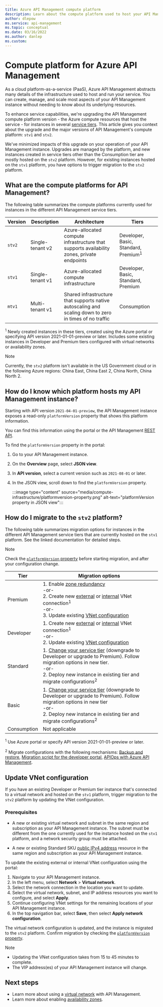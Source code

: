 ```yaml
---
title: Azure API Management compute platform
description: Learn about the compute platform used to host your API Management service instance
author: dlepow
ms.service: api-management
ms.topic: conceptual
ms.date: 03/16/2022
ms.author: danlep
ms.custom: 
---
```

# Compute platform for Azure API Management

As a cloud platform-as-a-service (PaaS), Azure API Management abstracts many details of the infrastructure used to host and run your service. You can create, manage, and scale most aspects of your API Management instance without needing to know about its underlying resources.

To enhance service capabilities, we're upgrading the API Management compute platform version - the Azure compute resources that host the service - for instances in several [service tiers](api-management-features.md). This article gives you context about the upgrade and the major versions of API Management's compute platform: `stv1` and `stv2`.

We've minimized impacts of this upgrade on your operation of your API Management instance. Upgrades are managed by the platform, and new instances created in service tiers other than the Consumption tier are mostly hosted on the `stv2` platform. However, for existing instances hosted on the `stv1` platform, you have options to trigger migration to the `stv2` platform.

## What are the compute platforms for API Management?

The following table summarizes the compute platforms currently used for instances in the different API Management service tiers. 

| Version | Description | Architecture | Tiers |
| -------| ----------| ----------- | ---- |
| `stv2` | Single-tenant v2 | Azure-allocated compute infrastructure that supports availability zones, private endpoints | Developer, Basic, Standard, Premium<sup>1</sup> |
| `stv1` |  Single-tenant v1 | Azure-allocated compute infrastructure |  Developer, Basic, Standard, Premium | 
| `mtv1` | Multi-tenant v1 |  Shared infrastructure that supports native autoscaling and scaling down to zero in times of no traffic |  Consumption |

<sup>1</sup> Newly created instances in these tiers, created using the Azure portal or specifying API version 2021-01-01-preview or later. Includes some existing instances in Developer and Premium tiers configured with virtual networks or availability zones.

> [!NOTE]
> Currently, the `stv2` platform isn't available in the US Government cloud or in the following Azure regions: China East, China East 2, China North, China North 2.

## How do I know which platform hosts my API Management instance?

Starting with API version `2021-04-01-preview`, the API Management instance exposes a read-only `platformVersion` property that shows this platform information. 

You can find this information using the portal or the API Management [REST API](/rest/api/apimanagement/current-ga/api-management-service/get).

To find the `platformVersion` property in the portal:

1. Go to your API Management instance.
1. On the **Overview** page, select **JSON view**.
1. In **API version**, select a current version such as `2021-08-01` or later.
1. In the JSON view, scroll down to find the `platformVersion` property.

    :::image type="content" source="media/compute-infrastructure/platformversion-property.png" alt-text="platformVersion property in JSON view":::

## How do I migrate to the `stv2` platform? 

The following table summarizes migration options for instances in the different API Management service tiers that are currently hosted on the `stv1` platform. See the linked documentation for detailed steps.

> [!NOTE]
> Check the [`platformVersion` property](#how-do-i-know-which-platform-hosts-my-api-management-instance) before starting migration, and after your configuration change.

|Tier  |Migration options  |
|---------|---------|
|Premium     |  1. Enable [zone redundancy](../availability-zones/migrate-api-mgt.md)<br/> -or-<br/> 2. Create new [external](api-management-using-with-vnet.md) or [internal](api-management-using-with-internal-vnet.md) VNet connection<sup>1</sup><br/> -or-<br/> 3. Update existing [VNet configuration](#update-vnet-configuration)    |   
|Developer     | 1. Create new [external](api-management-using-with-vnet.md) or [internal](api-management-using-with-internal-vnet.md) VNet connection<sup>1</sup><br/>-or-<br/> 2. Update existing [VNet configuration](#update-vnet-configuration)   |   
| Standard | 1. [Change your service tier](upgrade-and-scale.md#change-your-api-management-service-tier) (downgrade to Developer or upgrade to Premium). Follow migration options in new tier.<br/>-or-<br/>2. Deploy new instance in existing tier and migrate configurations<sup>2</sup> |
| Basic | 1. [Change your service tier](upgrade-and-scale.md#change-your-api-management-service-tier) (downgrade to Developer or upgrade to Premium). Follow migration options in new tier<br/>-or-<br/>2. Deploy new instance in existing tier and migrate configurations<sup>2</sup> |
| Consumption | Not applicable |

<sup>1</sup> Use Azure portal or specify API version 2021-01-01-preview or later.
 
<sup>2</sup> Migrate configurations with the following mechanisms: [Backup and restore](api-management-howto-disaster-recovery-backup-restore.md), [Migration script for the developer portal](automate-portal-deployments.md), [APIOps with Azure API Management](/azure/architecture/example-scenario/devops/automated-api-deployments-apiops).

## Update VNet configuration

If you have an existing Developer or Premium tier instance that's connected to a virtual network and hosted on the `stv1` platform, trigger migration to the `stv2` platform by updating the VNet configuration. 

### Prerequisites

* A new or existing virtual network and subnet in the same region and subscription as your API Management instance. The subnet must be different from the one currently used for the instance hosted on the `stv1` platform, and a network security group must be attached.

* A new or existing Standard SKU [public IPv4 address](../virtual-network/ip-services/public-ip-addresses.md#sku) resource in the same region and subscription as your API Management instance.

To update the existing external or internal VNet configuration using the portal:

1. Navigate to your API Management instance.
1. In the left menu, select **Network** > **Virtual network**.
1. Select the network connection in the location you want to update.
1. Select the virtual network, subnet, and IP address resources you want to configure, and select **Apply**.
1. Continue configuring VNet settings for the remaining locations of your API Management instance.
1. In the top navigation bar, select **Save**, then select **Apply network configuration**.

The virtual network configuration is updated, and the instance is migrated to the `stv2` platform. Confirm migration by checking the [`platformVersion` property](#how-do-i-know-which-platform-hosts-my-api-management-instance).

> [!NOTE]
> * Updating the VNet configuration takes from 15 to 45 minutes to complete.
> * The VIP address(es) of your API Management instance will change.


## Next steps

* Learn more about using a [virtual network](virtual-network-concepts.md) with API Management.
* Learn more about enabling [availability zones](../availability-zones/migrate-api-mgt.md).

